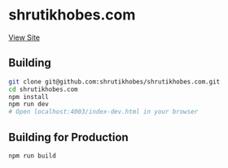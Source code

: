 shrutikhobes.com
=========

[View Site](https://shrutikhobes.com)

Building
--------

```bash
git clone git@github.com:shrutikhobes/shrutikhobes.com.git
cd shrutikhobes.com
npm install
npm run dev
# Open localhost:4003/index-dev.html in your browser
```

Building for Production
--------

```bash
npm run build
```
